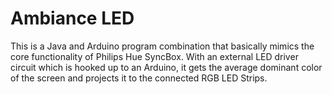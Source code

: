 # Ambiance LED
 
This is a Java and Arduino program combination that basically mimics the core functionality of Philips Hue SyncBox. With an external LED driver circuit which is hooked up to an Arduino, it gets the average dominant color of the screen and projects it to the connected RGB LED Strips.
